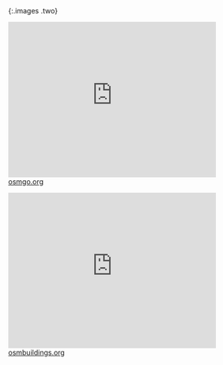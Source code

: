 ## &nbsp;
{:.images .two}

<!-- blank line -->
<p>
  <iframe width="420" height="315" src="https://www.youtube.com/embed/aJ_Dwpi5hm8" frameborder="0" allowfullscreen></iframe>
  <br/>
  <span>
  <a target="_blank" href="http://osmgo.org/go.html?lat=55.75116999865&lon=37.62287&dir=0&view=-50&ele=150&user=user">
  osmgo.org
  </a>
  </span>
</p>
<p>
  <iframe width="420" height="315" src="https://www.youtube.com/embed/IA8WrPEdBSQ?start=209" frameborder="0" allowfullscreen></iframe>
  <br/>
   <span>
    <a target="_blank" href="https://osmbuildings.org/?lat=55.75116999865&lon=37.62287&zoom=19&rotation=-157&tilt=45">
    osmbuildings.org
    </a>
   </span>
</p>
<!-- blank line -->

